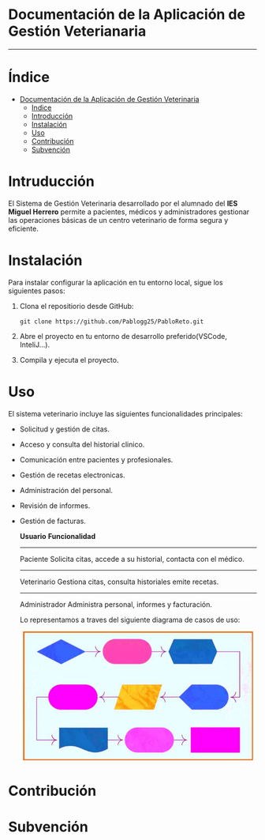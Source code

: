 # Documentación de la Aplicación de Gestión Veterianaria
________________________________________________________

# Índice

   - [Documentación de la Aplicación de Gestión Veterinaria](/README.md)
        - [Indice](#índice)
        - [Introducción](#intruducción)
        - [Instalación](/README.md)
        - [Uso](/README.md)
        - [Contribución](/README.md)
        - [Subvención](/README.md)

# Intruducción
El Sistema de Gestión Veterinaria desarrollado por el alumnado del **IES Miguel Herrero** permite a pacientes, médicos y administradores gestionar las operaciones básicas de un centro veterinario de forma segura y eficiente.

# Instalación
Para instalar  configurar la aplicación en tu entorno local, sigue los siguientes pasos:

 1. Clona el repositiorio desde GitHub:
        
        git clone https://github.com/Pablogg25/PabloReto.git

 2. Abre el proyecto en tu entorno de desarrollo preferido(VSCode, InteliJ...).

 3. Compila y ejecuta el proyecto.
# Uso
El sistema veterinario incluye las siguientes funcionalidades principales:

- Solicitud y gestión de citas.
- Acceso y consulta del historial clinico.
- Comunicación entre pacientes y profesionales.
- Gestión de recetas electronicas.
- Administración del personal.
- Revisión de informes.
- Gestión de facturas.


    **Usuario**     **Funcionalidad**
    _______________________________________________________________________
    Paciente        Solicita citas, accede a su historial, contacta con el médico.
    _______________________________________________________________________
    Veterinario     Gestiona citas, consulta historiales emite recetas.
    _______________________________________________________________________
    Administrador Administra personal, informes y facturación.

    Lo representamos a traves del siguiente diagrama de casos de uso:
    
    ![alt text](image.png)
# Contribución

# Subvención

        